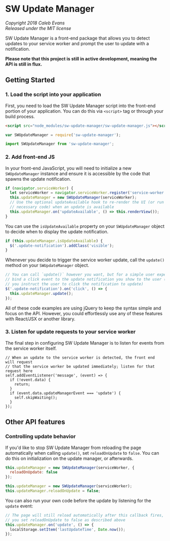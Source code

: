 # SW Update Manager

*Copyright 2018 Caleb Evans*  
*Released under the MIT license*  

SW Update Manager is a front-end package that allows you to detect updates to
your service worker and prompt the user to update with a notification.

**Please note that this project is still in active development, meaning the API
is still in flux.**

## Getting Started

### 1. Load the script into your application

First, you need to load the SW Update Manager script into the front-end portion
of your application. You can do this via `<script>` tag or through your build
process.

```html
<script src="node_modules/sw-update-manager/sw-update-manager.js"></script>
```

```js
var SWUpdateManager = require('sw-update-manager');
```

```js
import SWUpdateManager from 'sw-update-manager';
```

### 2. Add front-end JS

In your front-end JavaScript, you will need to initialize a new
`SWUpdateManager` instance and ensure it is accessible by the code that spawns
the update notification.

```js
if (navigator.serviceWorker) {
  let serviceWorker = navigator.serviceWorker.register('service-worker.js');
  this.updateManager = new SWUpdateManager(serviceWorker);
  // Use the optional updateAvailable hook to re-render the UI (or run any other
  // necessary code) when an update is available
  this.updateManager.on('updateAvailable', () => this.renderView());
}
```

You can use the `isUpdateAvailable` property on your `SWUpdateManager` object to
decide when to display the update notification.

```js
if (this.updateManager.isUpdateAvailable) {
  $('.update-notification').addClass('visible');
} 
```

Whenever you decide to trigger the service worker update, call the `update()`
method on your `SWUpdateManager` object.

```js
// You can call `update()` however you want, but for a simple user experience,
// bind a click event to the update notification you show to the user (a long as
// you instruct the user to click the notification to update)
$('.update-notification').on('click', () => {
  this.updateManager.update();
});
```

All of these code examples are using jQuery to keep the syntax simple and focus
on the API. However, you could effortlessly use any of these features with
React/JSX or another library.

### 3. Listen for update requests to your service worker

The final step in configuring SW Update Manager is to listen for events from the
service worker itself.

```
// When an update to the service worker is detected, the front end will request
// that the service worker be updated immediately; listen for that request here
self.addEventListener('message', (event) => {
  if (!event.data) {
    return;
  }
  if (event.data.updateManagerEvent === 'update') {
    self.skipWaiting();
  }
});
```

## Other API features

### Controlling update behavior

If you'd like to stop SW Update Manager from reloading the page automatically
when calling `update()`, set `reloadOnUpdate` to `false`. You can do this on
initialization on the update manager, or afterwards.

```js
this.updateManager = new SWUpdateManager(serviceWorker, {
  reloadOnUpdate: false
});
```

```js
this.updateManager = new SWUpdateManager(serviceWorker);
this.updateManager.reloadOnUpdate = false;
```

You can also run your own code before the update by listening for the `update`
event:

```js
// The page will still reload automatically after this callback fires, unless
// you set reloadOnUpdate to false as described above
this.updateManager.on('update', () => {
  localStorage.setItem('lastUpdateTime', Date.now());
});
```
